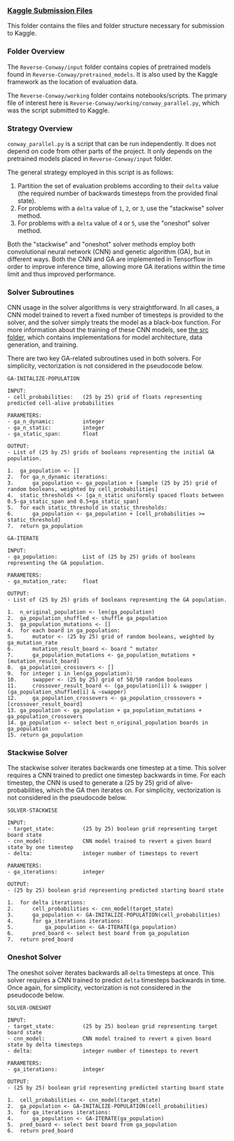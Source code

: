 ### <u>Kaggle Submission Files</u>

This folder contains the files and folder structure necessary for submission to Kaggle.

### Folder Overview

The `Reverse-Conway/input` folder contains copies of pretrained models found in `Reverse-Conway/pretrained_models`.
It is also used by the Kaggle framework as the location of evaluation data.

The `Reverse-Conway/working` folder contains notebooks/scripts. 
The primary file of interest here is `Reverse-Conway/working/conway_parallel.py`, which was the script submitted to Kaggle.

### Strategy Overview

`conway_parallel.py` is a script that can be run independently.
It does not depend on code from other parts of the project.
It only depends on the pretrained models placed in `Reverse-Conway/input` folder.

The general strategy employed in this script is as follows:

1. Partition the set of evaluation problems according to their `delta` value (the required number of backwards timesteps from the provided final state).
2. For problems with a `delta` value of `1`, `2`, or `3`, use the "stackwise" solver method.
3. For problems with a `delta` value of `4` or `5`, use the "oneshot" solver method.

Both the "stackwise" and "oneshot" solver methods employ both 
convolutional neural network (CNN) and genetic algorithm (GA), but in different ways. 
Both the CNN and GA are implemented in Tensorflow in order to improve inference time, 
allowing more GA iterations within the time limit and thus improved performance.


### Solver Subroutines

CNN usage in the solver algorithms is very straightforward.
In all cases, a CNN model trained to revert a fixed number of timesteps is provided to the solver,
and the solver simply treats the model as a black-box function. For more information about the training 
of these CNN models, see [the src folder](https://github.com/morgannewellsun/Reverse-Conway/tree/master/src),
which contains implementations for model architecture, data generation, and training.

There are two key GA-related subroutines used in both solvers.
For simplicity, vectorization is not considered in the pseudocode below.

```
GA-INITALIZE-POPULATION

INPUT:
- cell_probabilities:   (25 by 25) grid of floats representing predicted cell-alive probabilities

PARAMETERS:
- ga_n_dynamic:         integer
- ga_n_static:          integer
- ga_static_span:       float

OUTPUT:
- List of (25 by 25) grids of booleans representing the initial GA population.

1.  ga_population <- []
2.  for ga_n_dynamic iterations:
3.      ga_population <- ga_population + [sample (25 by 25) grid of random booleans, weighted by cell_probabilities]
4.  static_thresholds <- [ga_n_static uniformly spaced floats between 0.5-ga_static_span and 0.5+ga_static_span]
5.  for each static_threshold in static_thresholds:
6.      ga_population <- ga_population + [cell_probabilities >= static_threshold]
7.  return ga_population
```

```
GA-ITERATE

INPUT:
- ga_population:        List of (25 by 25) grids of booleans representing the GA population.

PARAMETERS:
- ga_mutation_rate:     float

OUTPUT:
- List of (25 by 25) grids of booleans representing the GA population.

1.  n_original_population <- len(ga_population)
2.  ga_population_shuffled <- shuffle ga_population
3.  ga_population_mutations <- []
4.  for each board in ga_population:
5.      mutator <- (25 by 25) grid of random booleans, weighted by ga_mutation_rate
6.      mutation_result_board <- board ^ mutator
7.      ga_population_mutations <- ga_population_mutations + [mutation_result_board]
8.  ga_population_crossovers <- []
9.  for integer i in len(ga_population):
10.     swapper <- (25 by 25) grid of 50/50 random booleans
11.     crossover_result_board <- (ga_population[i]) & swapper | (ga_population_shuffled[i] & ~swapper)
12.     ga_population_crossovers <- ga_population_crossovers + [crossover_result_board]
13. ga_population <- ga_population + ga_population_mutations + ga_population_crossovers
14. ga_population <- select best n_original_population boards in ga_population
15. return ga_population
```

### Stackwise Solver

The stackwise solver iterates backwards one timestep at a time.
This solver requires a CNN trained to predict one timestep backwards in time.
For each timestep, the CNN is used to generate a (25 by 25) grid of alive-probabilities, which the GA then iterates on.
For simplicity, vectorization is not considered in the pseudocode below.

```
SOLVER-STACKWISE

INPUT:
- target_state:         (25 by 25) boolean grid representing target board state
- cnn_model:            CNN model trained to revert a given board state by one timestep
- delta:                integer number of timesteps to revert

PARAMETERS:
- ga_iterations:        integer
 
OUTPUT:
- (25 by 25) boolean grid representing predicted starting board state

1.  for delta iterations:
2.      cell_probabilities <- cnn_model(target_state)
3.      ga_population <- GA-INITALIZE-POPULATION(cell_probabilities)
4.      for ga_iterations iterations:
5.          ga_population <- GA-ITERATE(ga_population)
6.      pred_board <- select best board from ga_population
7.  return pred_board
```

### Oneshot Solver

The oneshot solver iterates backwards all `delta` timesteps at once.
This solver requires a CNN trained to predict `delta` timesteps backwards in time.
Once again, for simplicity, vectorization is not considered in the pseudocode below.

```
SOLVER-ONESHOT

INPUT:
- target_state:         (25 by 25) boolean grid representing target board state
- cnn_model:            CNN model trained to revert a given board state by delta timesteps
- delta:                integer number of timesteps to revert

PARAMETERS:
- ga_iterations:        integer
 
OUTPUT:
- (25 by 25) boolean grid representing predicted starting board state

1.  cell_probabilities <- cnn_model(target_state)
2.  ga_population <- GA-INITALIZE-POPULATION(cell_probabilities)
3.  for ga_iterations iterations:
4.      ga_population <- GA-ITERATE(ga_population)
5.  pred_board <- select best board from ga_population
6.  return pred_board
```

